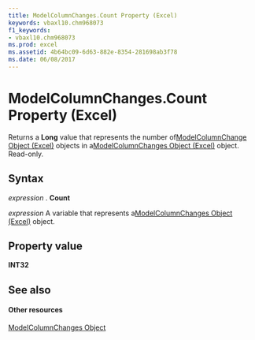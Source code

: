 ```yaml
---
title: ModelColumnChanges.Count Property (Excel)
keywords: vbaxl10.chm968073
f1_keywords:
- vbaxl10.chm968073
ms.prod: excel
ms.assetid: 4b64bc09-6d63-882e-8354-281698ab3f78
ms.date: 06/08/2017
---
```



# ModelColumnChanges.Count Property (Excel)

Returns a **Long** value that represents the number of[ModelColumnChange Object (Excel)](modelcolumnchange-object-excel.md) objects in a[ModelColumnChanges Object (Excel)](modelcolumnchanges-object-excel.md) object. Read-only.


## Syntax

 _expression_ . **Count**

 _expression_ A variable that represents a[ModelColumnChanges Object (Excel)](modelcolumnchanges-object-excel.md) object.


## Property value

 **INT32**


## See also


#### Other resources



[ModelColumnChanges Object](modelcolumnchanges-object-excel.md)

